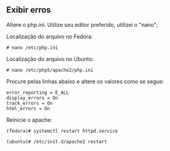 
Exibir erros
------------

Altere o php.ini. Utilize seu editor preferido, utilizei o "nano";

Localização do arquivo no Fedora:
	
	# nano /etc/php.ini

Localização do arquivo no Ubunto:

	# nano /etc/php5/apache2/php.ini


Procure pelas linhas abaixo e altere os valores como se segue:

	error_reporting = E_ALL
	display_errors = On
	track_errors = On
	html_errors = On

Reinicie o apache:

	(fedora)# systemctl restart httpd.service

	(ubuntu)# /etc/init.d/apache2 restart
